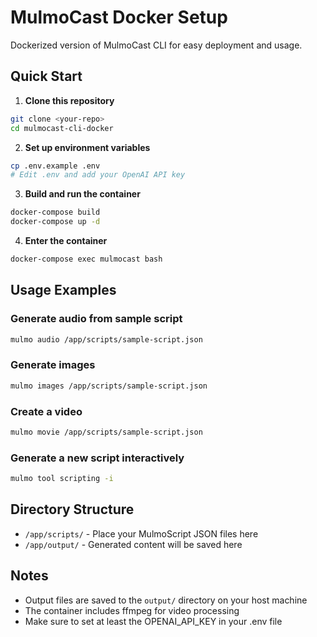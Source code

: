 # MulmoCast Docker Setup

Dockerized version of MulmoCast CLI for easy deployment and usage.

## Quick Start

1. **Clone this repository**
```bash
git clone <your-repo>
cd mulmocast-cli-docker
```

2. **Set up environment variables**
```bash
cp .env.example .env
# Edit .env and add your OpenAI API key
```

3. **Build and run the container**
```bash
docker-compose build
docker-compose up -d
```

4. **Enter the container**
```bash
docker-compose exec mulmocast bash
```

## Usage Examples

### Generate audio from sample script
```bash
mulmo audio /app/scripts/sample-script.json
```

### Generate images
```bash
mulmo images /app/scripts/sample-script.json
```

### Create a video
```bash
mulmo movie /app/scripts/sample-script.json
```

### Generate a new script interactively
```bash
mulmo tool scripting -i
```

## Directory Structure
- `/app/scripts/` - Place your MulmoScript JSON files here
- `/app/output/` - Generated content will be saved here

## Notes
- Output files are saved to the `output/` directory on your host machine
- The container includes ffmpeg for video processing
- Make sure to set at least the OPENAI_API_KEY in your .env file